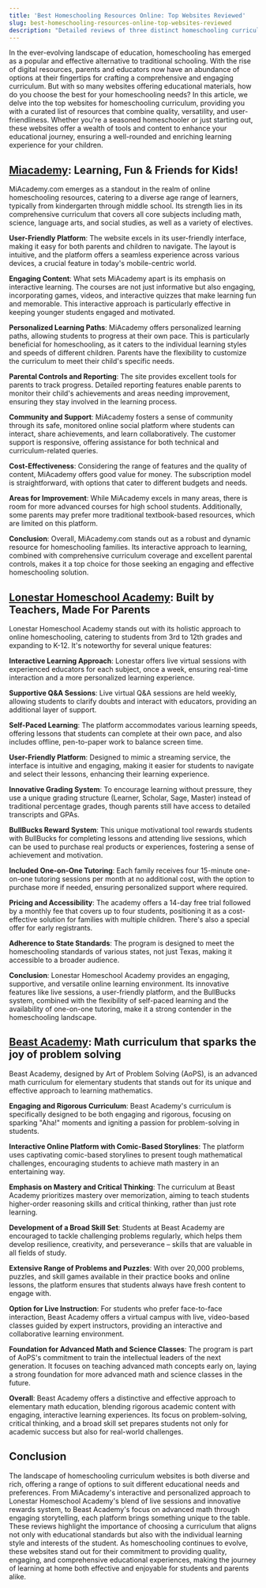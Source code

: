 ```yaml
---
title: 'Best Homeschooling Resources Online: Top Websites Reviewed'
slug: best-homeschooling-resources-online-top-websites-reviewed
description: "Detailed reviews of three distinct homeschooling curriculum websites: MiAcademy, Lonestar Homeschool Academy, and Beast Academy. Each review explores the unique features and educational approaches of these platforms. MiAcademy is lauded for its interactive learning and personalized paths, appealing to a range of learning styles. Lonestar Homeschool Academy is noted for its combination of live teaching sessions, innovative grading system, and the motivational BullBucks reward system. Beast Academy stands out for its advanced math curriculum, engaging students with comic-based storylines and an emphasis on critical thinking and problem-solving. The article concludes by emphasizing the importance of selecting a homeschooling curriculum that aligns with a student's individual learning preferences and educational needs, highlighting the diverse options available to enhance the homeschooling experience"
---
```


In the ever-evolving landscape of education, homeschooling has emerged as a popular and effective alternative to traditional schooling. With the rise of digital resources, parents and educators now have an abundance of options at their fingertips for crafting a comprehensive and engaging curriculum. But with so many websites offering educational materials, how do you choose the best for your homeschooling needs? In this article, we delve into the top websites for homeschooling curriculum, providing you with a curated list of resources that combine quality, versatility, and user-friendliness. Whether you're a seasoned homeschooler or just starting out, these websites offer a wealth of tools and content to enhance your educational journey, ensuring a well-rounded and enriching learning experience for your children.

## [Miacademy](https://miacademy.co/#/): Learning, Fun & Friends for Kids!

MiAcademy.com emerges as a standout in the realm of online homeschooling resources, catering to a diverse age range of learners, typically from kindergarten through middle school. Its strength lies in its comprehensive curriculum that covers all core subjects including math, science, language arts, and social studies, as well as a variety of electives.

**User-Friendly Platform**: The website excels in its user-friendly interface, making it easy for both parents and children to navigate. The layout is intuitive, and the platform offers a seamless experience across various devices, a crucial feature in today's mobile-centric world.

**Engaging Content**: What sets MiAcademy apart is its emphasis on interactive learning. The courses are not just informative but also engaging, incorporating games, videos, and interactive quizzes that make learning fun and memorable. This interactive approach is particularly effective in keeping younger students engaged and motivated.

**Personalized Learning Paths**: MiAcademy offers personalized learning paths, allowing students to progress at their own pace. This is particularly beneficial for homeschooling, as it caters to the individual learning styles and speeds of different children. Parents have the flexibility to customize the curriculum to meet their child's specific needs.

**Parental Controls and Reporting**: The site provides excellent tools for parents to track progress. Detailed reporting features enable parents to monitor their child's achievements and areas needing improvement, ensuring they stay involved in the learning process.

**Community and Support**: MiAcademy fosters a sense of community through its safe, monitored online social platform where students can interact, share achievements, and learn collaboratively. The customer support is responsive, offering assistance for both technical and curriculum-related queries.

**Cost-Effectiveness**: Considering the range of features and the quality of content, MiAcademy offers good value for money. The subscription model is straightforward, with options that cater to different budgets and needs.

**Areas for Improvement**: While MiAcademy excels in many areas, there is room for more advanced courses for high school students. Additionally, some parents may prefer more traditional textbook-based resources, which are limited on this platform.

**Conclusion**: Overall, MiAcademy.com stands out as a robust and dynamic resource for homeschooling families. Its interactive approach to learning, combined with comprehensive curriculum coverage and excellent parental controls, makes it a top choice for those seeking an engaging and effective homeschooling solution.

## [Lonestar Homeschool Academy](https://lonestarhomeschool.com): Built by Teachers, Made For Parents

Lonestar Homeschool Academy stands out with its holistic approach to online homeschooling, catering to students from 3rd to 12th grades and expanding to K-12. It's noteworthy for several unique features:

**Interactive Learning Approach**: Lonestar offers live virtual sessions with experienced educators for each subject, once a week, ensuring real-time interaction and a more personalized learning experience​​.

**Supportive Q&A Sessions**: Live virtual Q&A sessions are held weekly, allowing students to clarify doubts and interact with educators, providing an additional layer of support​​.

**Self-Paced Learning**: The platform accommodates various learning speeds, offering lessons that students can complete at their own pace, and also includes offline, pen-to-paper work to balance screen time​​.

**User-Friendly Platform**: Designed to mimic a streaming service, the interface is intuitive and engaging, making it easier for students to navigate and select their lessons, enhancing their learning experience​​.

**Innovative Grading System**: To encourage learning without pressure, they use a unique grading structure (Learner, Scholar, Sage, Master) instead of traditional percentage grades, though parents still have access to detailed transcripts and GPAs​​.

**BullBucks Reward System**: This unique motivational tool rewards students with BullBucks for completing lessons and attending live sessions, which can be used to purchase real products or experiences, fostering a sense of achievement and motivation​​.

**Included One-on-One Tutoring**: Each family receives four 15-minute one-on-one tutoring sessions per month at no additional cost, with the option to purchase more if needed, ensuring personalized support where required​​.

**Pricing and Accessibility**: The academy offers a 14-day free trial followed by a monthly fee that covers up to four students, positioning it as a cost-effective solution for families with multiple children. There's also a special offer for early registrants​​​​.

**Adherence to State Standards**: The program is designed to meet the homeschooling standards of various states, not just Texas, making it accessible to a broader audience​​.

**Conclusion**: Lonestar Homeschool Academy provides an engaging, supportive, and versatile online learning environment. Its innovative features like live sessions, a user-friendly platform, and the BullBucks system, combined with the flexibility of self-paced learning and the availability of one-on-one tutoring, make it a strong contender in the homeschooling landscape.

## [Beast Academy](https://beastacademy.com): Math curriculum that sparks the joy of problem solving

Beast Academy, designed by Art of Problem Solving (AoPS), is an advanced math curriculum for elementary students that stands out for its unique and effective approach to learning mathematics.

**Engaging and Rigorous Curriculum**: Beast Academy's curriculum is specifically designed to be both engaging and rigorous, focusing on sparking "Aha!" moments and igniting a passion for problem-solving in students​​.

**Interactive Online Platform with Comic-Based Storylines**: The platform uses captivating comic-based storylines to present tough mathematical challenges, encouraging students to achieve math mastery in an entertaining way​​.

**Emphasis on Mastery and Critical Thinking**: The curriculum at Beast Academy prioritizes mastery over memorization, aiming to teach students higher-order reasoning skills and critical thinking, rather than just rote learning​​.

**Development of a Broad Skill Set**: Students at Beast Academy are encouraged to tackle challenging problems regularly, which helps them develop resilience, creativity, and perseverance – skills that are valuable in all fields of study​​.

**Extensive Range of Problems and Puzzles**: With over 20,000 problems, puzzles, and skill games available in their practice books and online lessons, the platform ensures that students always have fresh content to engage with​​.

**Option for Live Instruction**: For students who prefer face-to-face interaction, Beast Academy offers a virtual campus with live, video-based classes guided by expert instructors, providing an interactive and collaborative learning environment​​.

**Foundation for Advanced Math and Science Classes**: The program is part of AoPS's commitment to train the intellectual leaders of the next generation. It focuses on teaching advanced math concepts early on, laying a strong foundation for more advanced math and science classes in the future​​.

**Overall**: Beast Academy offers a distinctive and effective approach to elementary math education, blending rigorous academic content with engaging, interactive learning experiences. Its focus on problem-solving, critical thinking, and a broad skill set prepares students not only for academic success but also for real-world challenges.

## Conclusion

The landscape of homeschooling curriculum websites is both diverse and rich, offering a range of options to suit different educational needs and preferences. From MiAcademy's interactive and personalized approach to Lonestar Homeschool Academy's blend of live sessions and innovative rewards system, to Beast Academy's focus on advanced math through engaging storytelling, each platform brings something unique to the table. These reviews highlight the importance of choosing a curriculum that aligns not only with educational standards but also with the individual learning style and interests of the student. As homeschooling continues to evolve, these websites stand out for their commitment to providing quality, engaging, and comprehensive educational experiences, making the journey of learning at home both effective and enjoyable for students and parents alike.
